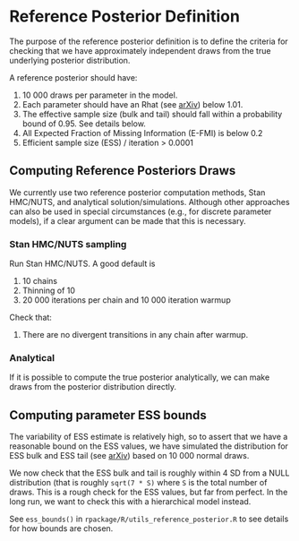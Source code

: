 Reference Posterior Definition
========================

The purpose of the reference posterior definition is to define the criteria for checking that we have approximately independent draws from the true underlying posterior distribution.

A reference posterior should have:
1. 10 000 draws per parameter in the model.
1. Each parameter should have an Rhat (see [arXiv](https://arxiv.org/abs/1903.08008)) below 1.01.
1. The effective sample size (bulk and tail) should fall within a probability bound of 0.95. See details below.
1. All Expected Fraction of Missing Information (E-FMI) is below 0.2
1. Efficient sample size (ESS) / iteration > 0.0001


Computing Reference Posteriors Draws
------
We currently use two reference posterior computation methods, Stan HMC/NUTS, and analytical solution/simulations. Although other approaches can also be used in special circumstances (e.g., for discrete parameter models), if a clear argument can be made that this is necessary.

### Stan HMC/NUTS sampling

Run Stan HMC/NUTS. A good default is
1. 10 chains
1. Thinning of 10
1. 20 000 iterations per chain and 10 000 iteration warmup

Check that:
1. There are no divergent transitions in any chain after warmup.

### Analytical

If it is possible to compute the true posterior analytically, we can make draws from the posterior distribution directly.




Computing parameter ESS bounds
------

The variability of ESS estimate is relatively high, so to assert that we have a reasonable bound on the ESS values, we have simulated the distribution for ESS bulk and ESS tail (see [arXiv](https://arxiv.org/abs/1903.08008)) based on 10 000 normal draws.

We now check that the ESS bulk and tail is roughly within 4 SD from a NULL distribution (that is roughly ```sqrt(7 * S)``` where ```S``` is the total number of draws. This is a rough check for the ESS values, but far from perfect. In the long run, we want to check this with a hierarchical model instead.

See `ess_bounds()` in ```rpackage/R/utils_reference_posterior.R``` to see details for how bounds are chosen.

